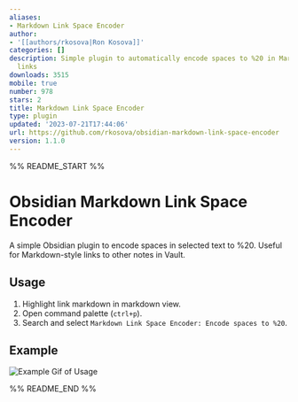 ```yaml
---
aliases:
- Markdown Link Space Encoder
author:
- '[[authors/rkosova|Ron Kosova]]'
categories: []
description: Simple plugin to automatically encode spaces to %20 in Markdown-style
  links
downloads: 3515
mobile: true
number: 978
stars: 2
title: Markdown Link Space Encoder
type: plugin
updated: '2023-07-21T17:44:06'
url: https://github.com/rkosova/obsidian-markdown-link-space-encoder
version: 1.1.0
---
```


%% README_START %%

# Obsidian Markdown Link Space Encoder

A simple Obsidian plugin to encode spaces in selected text to %20. Useful for Markdown-style links to other notes in Vault.

## Usage

1. Highlight link markdown in markdown view.
2. Open command palette (`ctrl+p`).
3. Search and select `Markdown Link Space Encoder: Encode spaces to %20`.

## Example

![Example Gif of Usage](https://raw.githubusercontent.com/rkosova/obsidian-markdown-link-space-encoder/HEAD/img/example.gif)


%% README_END %%